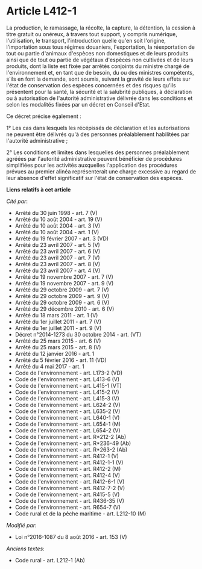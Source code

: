 # Article L412-1

La production, le ramassage, la récolte, la capture, la détention, la cession à titre gratuit ou onéreux, à travers tout
support, y compris numérique, l'utilisation, le transport, l'introduction quelle qu'en soit l'origine, l'importation sous
tous régimes douaniers, l'exportation, la réexportation de tout ou partie d'animaux d'espèces non domestiques et de leurs
produits ainsi que de tout ou partie de végétaux d'espèces non cultivées et de leurs produits, dont la liste est fixée par
arrêtés conjoints du ministre chargé de l'environnement et, en tant que de besoin, du ou des ministres compétents, s'ils en
font la demande, sont soumis, suivant la gravité de leurs effets sur l'état de conservation des espèces concernées et des
risques qu'ils présentent pour la santé, la sécurité et la salubrité publiques, à déclaration ou à autorisation de l'autorité
administrative délivrée dans les conditions et selon les modalités fixées par un décret en Conseil d'Etat.

Ce décret précise également : 

1° Les cas dans lesquels les récépissés de déclaration et les autorisations ne peuvent être délivrés qu'à des personnes
préalablement habilitées par l'autorité administrative ; 

2° Les conditions et limites dans lesquelles des personnes préalablement agréées par l'autorité administrative peuvent
bénéficier de procédures simplifiées pour les activités auxquelles l'application des procédures prévues au premier alinéa
représenterait une charge excessive au regard de leur absence d'effet significatif sur l'état de conservation des espèces.

**Liens relatifs à cet article**

_Cité par_:

  - Arrêté du 30 juin 1998 - art. 7 (V)
  - Arrêté du 10 août 2004 - art. 19 (V)
  - Arrêté du 10 août 2004 - art. 3 (V)
  - Arrêté du 10 août 2004 - art. 1 (V)
  - Arrêté du 19 février 2007 - art. 3 (VD)
  - Arrêté du 23 avril 2007 - art. 5 (V)
  - Arrêté du 23 avril 2007 - art. 6 (V)
  - Arrêté du 23 avril 2007 - art. 7 (V)
  - Arrêté du 23 avril 2007 - art. 8 (V)
  - Arrêté du 23 avril 2007 - art. 4 (V)
  - Arrêté du 19 novembre 2007 - art. 7 (V)
  - Arrêté du 19 novembre 2007 - art. 9 (V)
  - Arrêté du 29 octobre 2009 - art. 7 (V)
  - Arrêté du 29 octobre 2009 - art. 9 (V)
  - Arrêté du 29 octobre 2009 - art. 6 (V)
  - Arrêté du 29 décembre 2010 - art. 6 (V)
  - Arrêté du 18 mars 2011 - art. 1 (V)
  - Arrêté du 1er juillet 2011 - art. 7 (V)
  - Arrêté du 1er juillet 2011 - art. 9 (V)
  - Décret n°2014-1273 du 30 octobre 2014 - art. (VT)
  - Arrêté du 25 mars 2015 - art. 6 (V)
  - Arrêté du 25 mars 2015 - art. 8 (V)
  - Arrêté du 12 janvier 2016 - art. 1
  - Arrêté du 5 février 2016 - art. 11 (VD)
  - Arrêté du 4 mai 2017 - art. 1
  - Code de l'environnement - art. L173-2 (VD)
  - Code de l'environnement - art. L413-6 (V)
  - Code de l'environnement - art. L415-1 (VT)
  - Code de l'environnement - art. L415-2 (V)
  - Code de l'environnement - art. L415-3 (V)
  - Code de l'environnement - art. L624-2 (V)
  - Code de l'environnement - art. L635-2 (V)
  - Code de l'environnement - art. L640-1 (V)
  - Code de l'environnement - art. L654-1 (M)
  - Code de l'environnement - art. L654-2 (V)
  - Code de l'environnement - art. R*212-2 (Ab)
  - Code de l'environnement - art. R*236-49 (Ab)
  - Code de l'environnement - art. R*263-2 (Ab)
  - Code de l'environnement - art. R412-1 (V)
  - Code de l'environnement - art. R412-1-1 (V)
  - Code de l'environnement - art. R412-2 (M)
  - Code de l'environnement - art. R412-4 (V)
  - Code de l'environnement - art. R412-6-1 (V)
  - Code de l'environnement - art. R412-7-2 (V)
  - Code de l'environnement - art. R415-5 (V)
  - Code de l'environnement - art. R436-35 (V)
  - Code de l'environnement - art. R654-7 (V)
  - Code rural et de la pêche maritime - art. L212-10 (M)

_Modifié par_:

  - Loi n°2016-1087 du 8 août 2016 - art. 153 (V)

_Anciens textes_:

  - Code rural - art. L212-1 (Ab)
